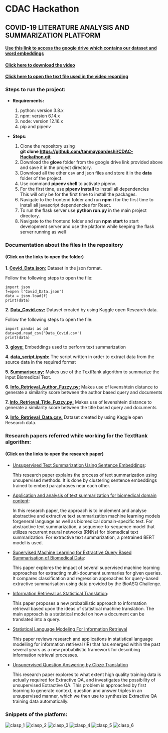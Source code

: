 # CDAC Hackathon
## COVID-19 LITERATURE ANALYSIS AND SUMMARIZATION PLATFORM

#### [Use this link to access the google drive which contains our dataset and word embeddings](https://drive.google.com/drive/folders/1nKAo8oWqPuq39ky15duuhpt3sWEhyV-7)

#### [Click here to download the video](https://github.com/tanmaypardeshi/CDAC-Hackathon/blob/master/screenshots/CDAC_Prototype.mp4)

#### [Click here to open the text file used in the video recording](https://github.com/tanmaypardeshi/CDAC-Hackathon/blob/master/data/Crystallization%20and%20preliminary%20crystallographic%20study%20of%20Feline%20infectious%20peritonitis%20virus%20main%20protease%20in%20complex%20with%20an%20inhibitor.txt)

### Steps to run the project:

* **Requirements:**<br>
  1. python: version 3.8.x
  2. npm: version 6.14.x
  3. node: version 12.16.x
  4. pip and pipenv
 
* **Steps:**
  1. Clone the repository using<br> **git clone https://github.com/tanmaypardeshi/CDAC-Hackathon.git**
  2. Download the **glove** folder from the google drive link provided above and save it in the project directory.
  3. Download all the other csv and json files and store it in the **data** folder of the project.
  3. Use command **pipenv shell** to activate pipenv.
  4. For the first time, use **pipenv install** to install all dependencies<br>
  This will only be for the first time to install the packages.
  5. Navigate to the frontend folder and run **npm i** for the first time to install all javascript dependencies for React.
  6. To run the flask server use **python run.py** in the main project directory.
  7. Navigate to the frontend folder and run **npm start** to start development server and use the platform while keeping 
  the flask server running as well
 
  
### Documentation about the files in the repository
#### (Click on the links to open the folder)

**1. [Covid_Data.json:](https://drive.google.com/drive/folders/1nKAo8oWqPuq39ky15duuhpt3sWEhyV-7)** Dataset in the json format.<br> 

Follow the following steps to open the file:

```
import json
f=open ('Covid_Data.json') 
data = json.load(f)
print(data)
```

**2. [Data_Covid.csv:](https://drive.google.com/drive/folders/1nKAo8oWqPuq39ky15duuhpt3sWEhyV-7)** Dataset created by using Kaggle open Research data.<br> 

Follow the following steps to open the file:

```
import pandas as pd
data=pd.read_csv('Data_Covid.csv') 
print(data)
```

**3. [glove:](https://drive.google.com/drive/folders/1nKAo8oWqPuq39ky15duuhpt3sWEhyV-7)** Embeddings used to perform text summarization

**4. [data_script.ipynb:](data/data_script.ipynb)** The script written in order to extract data from the source data in the required format

**5. [Summariser.py:](https://github.com/tanmaypardeshi/CDAC-Hackathon/blob/master/Summariser.py)** Makes use of the TextRank algorithm to summarize the input Biomedical Text.

**6. [Info_Retrieval_Author_Fuzzy.py:](https://github.com/tanmaypardeshi/CDAC-Hackathon/blob/master/Info_Retrieval_Author_Fuzzy.py)** Makes use of levenshtein distance to generate a similarity score between the author based query and documents

**7. [Info_Retrieval_Title_Fuzzy.py:](https://github.com/tanmaypardeshi/CDAC-Hackathon/blob/master/Info_Retrieval_Title_Fuzzy.py)** Makes use of levenshtein distance to generate a similarity score between the title based query and documents 

**9. [Info_Retrieval_Data.csv:](https://drive.google.com/drive/folders/1nKAo8oWqPuq39ky15duuhpt3sWEhyV-7)** Dataset created by using Kaggle open Research data.


### Research papers referred while working for the TextRank algorithm:
#### (Click on the links to open the research paper)

* [Unsupervised Text Summarization Using Sentence Embeddings](https://www.cs.utexas.edu/~asaran/reports/summarization.pdf):

  This research paper explains the process of text summarization using unsupervised methods. It is done by clustering           sentence embeddings trained to embed paraphrases near each other. 
  
* [Application and analysis of text summarization for biomedical domain content](http://cs229.stanford.edu/proj2019spr/report/77.pdf):
    
    In this research paper, the approach is to implement and analyse abstractive and extractive text summarization machine learning models forgeneral language as well as biomedical domain-specific text. For abstractive text summarization, a sequence-to-sequence model that utilizes recurrent neural networks (RNNs) for biomedical text summarization. For
extractive text summarization, a pretrained BERT model is used.
    
* [Supervised Machine Learning for Extractive Query Based Summarisation of Biomedical Data](https://www.aclweb.org/anthology/W18-5604.pdf):

  This paper explores the impact of several supervised machine learning approaches for extracting multi-document summaries      for given queries. It compares classification and regression approaches for query-based extractive summarisation using        data provided by the BioASQ Challenge.
  
* [Information Retrieval as Statistical Translation](https://www.cse.iitb.ac.in/~soumen/readings/papers/BergerL1999xlate.pdf):

  This paper proposes a new probabilistic approach to information retrieval based upon the ideas of statistical machine         translation. The main approach is a statistical model on how a document can be translated into a query.
  
 * [Statistical Language Modeling For Information Retrieval](http://ciir.cs.umass.edu/pubfiles/ir-318.pdf)
  
    This paper reviews research and applications in statistical language modelling for information retrieval (IR) that has        emerged within the past several years as a new probabilistic framework for describing information retrieval processes.

* [Unsupervised Question Answering by Cloze Translation](https://research.fb.com/wp-content/uploads/2019/07/Unsupervised-Question-Answering-by-Cloze-Translation.pdf)

  This research paper explores to what extent high quality training data is actually required for Extractive QA, and investigates the possibility of unsupervised Extractive QA. This problem is approached by first learning to generate context, question and answer triples in an unsupervised manner, which we then use to synthesize Extractive QA training data automatically.


### Snippets of the platform:

![clasp_1](/screenshots/clasp_1.png)
![clasp_2](/screenshots/clasp_2.png)
![clasp_3](/screenshots/clasp_3.png)
![clasp_4](/screenshots/clasp_4.png)
![clasp_5](/screenshots/clasp_5.png)
![clasp_6](/screenshots/clasp_6.png)
 
